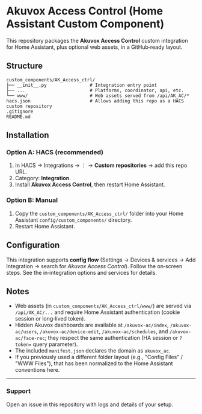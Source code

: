 # Akuvox Access Control (Home Assistant Custom Component)

This repository packages the **Akuvox Access Control** custom integration for Home Assistant, plus optional web assets, in a GitHub‑ready layout.

## Structure
```text
custom_components/AK_Access_ctrl/
├── __init__.py                # Integration entry point
├── ...                        # Platforms, coordinator, api, etc.
└── www/                       # Web assets served from /api/AK_AC/*
hacs.json                      # Allows adding this repo as a HACS custom repository
.gitignore
README.md
```

## Installation

### Option A: HACS (recommended)
1. In HACS → Integrations → ⋮ → **Custom repositories** → add this repo URL.
2. Category: **Integration**.
3. Install **Akuvox Access Control**, then restart Home Assistant.

### Option B: Manual
1. Copy the `custom_components/AK_Access_ctrl/` folder into your Home Assistant `config/custom_components/` directory.
2. Restart Home Assistant.

## Configuration
This integration supports **config flow** (Settings → Devices & services → Add Integration → search for *Akuvox Access Control*).
Follow the on‑screen steps. See the in‑integration options and services for details.

## Notes
- Web assets (in `custom_components/AK_Access_ctrl/www/`) are served via `/api/AK_AC/...` and require Home Assistant authentication (cookie session or long‑lived token).
- Hidden Akuvox dashboards are available at `/akuvox-ac/index`, `/akuvox-ac/users`, `/akuvox-ac/device-edit`, `/akuvox-ac/schedules`, and `/akuvox-ac/face-rec`; they respect the same authentication (HA session or `?token=` query parameter).
- The included `manifest.json` declares the domain as `akuvox_ac`.
- If you previously used a different folder layout (e.g., "Config Files" / "WWW Files"), that has been normalized to the Home Assistant conventions here.

---
### Support
Open an issue in this repository with logs and details of your setup.
